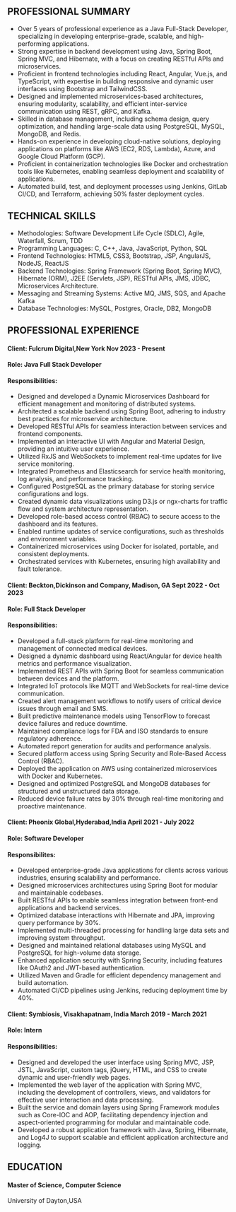 ## PROFESSIONAL SUMMARY

  -	Over 5 years of professional experience as a Java Full-Stack Developer, specializing in developing enterprise-grade, scalable, and high-performing applications.
  -	Strong expertise in backend development using Java, Spring Boot, Spring MVC, and Hibernate, with a focus on creating RESTful APIs and microservices.
  -	Proficient in frontend technologies including React, Angular, Vue.js, and TypeScript, with expertise in building responsive and dynamic user interfaces using Bootstrap and TailwindCSS.
  -	Designed and implemented microservices-based architectures, ensuring modularity, scalability, and efficient inter-service communication using REST, gRPC, and Kafka.
  -	Skilled in database management, including schema design, query optimization, and handling large-scale data using PostgreSQL, MySQL, MongoDB, and Redis.
  -	Hands-on experience in developing cloud-native solutions, deploying applications on platforms like AWS (EC2, RDS, Lambda), Azure, and Google Cloud Platform (GCP).
  -	Proficient in containerization technologies like Docker and orchestration tools like Kubernetes, enabling seamless deployment and scalability of applications.
  -	Automated build, test, and deployment processes using Jenkins, GitLab CI/CD, and Terraform, achieving 50% faster deployment cycles.

## TECHNICAL SKILLS

  - Methodologies:	Software Development Life Cycle (SDLC), Agile, Waterfall, Scrum, TDD
  - Programming Languages:	C, C++, Java, JavaScript, Python, SQL
  - Frontend Technologies:	HTML5, CSS3, Bootstrap, JSP, AngularJS, NodeJS, ReactJS
  - Backend Technologies: Spring Framework (Spring Boot, Spring MVC), Hibernate (ORM), J2EE (Servlets, JSP), RESTful APIs, JMS, JDBC, Microservices Architecture.
  - Messaging and Streaming Systems: Active MQ, JMS, SQS, and Apache Kafka
  - Database Technologies:	MySQL, Postgres, Oracle, DB2, MongoDB

## PROFESSIONAL EXPERIENCE

#### Client: Fulcrum Digital,New York                                                                                                                               Nov 2023 - Present
#### Role: Java Full Stack Developer
#### Responsibilities:
 
  -	Designed and developed a Dynamic Microservices Dashboard for efficient management and monitoring of distributed systems.
  -	Architected a scalable backend using Spring Boot, adhering to industry best practices for microservice architecture.
  -	Developed RESTful APIs for seamless interaction between services and frontend components.
  -	Implemented an interactive UI with Angular and Material Design, providing an intuitive user experience.
  -	Utilized RxJS and WebSockets to implement real-time updates for live service monitoring.
  -	Integrated Prometheus and Elasticsearch for service health monitoring, log analysis, and performance tracking.
  -	Configured PostgreSQL as the primary database for storing service configurations and logs.
  -	Created dynamic data visualizations using D3.js or ngx-charts for traffic flow and system architecture representation.
  -	Developed role-based access control (RBAC) to secure access to the dashboard and its features.
  -	Enabled runtime updates of service configurations, such as thresholds and environment variables.
  -	Containerized microservices using Docker for isolated, portable, and consistent deployments.
  -	Orchestrated services with Kubernetes, ensuring high availability and fault tolerance.
 

#### Client: Beckton,Dickinson and Company, Madison, GA                                                                                                                Sept 2022 - Oct 2023
#### Role: Full Stack Developer
#### Responsibilities:

  -	Developed a full-stack platform for real-time monitoring and management of connected medical devices.
  -	Designed a dynamic dashboard using React/Angular for device health metrics and performance visualization.
  -	Implemented REST APIs with Spring Boot for seamless communication between devices and the platform.
  -	Integrated IoT protocols like MQTT and WebSockets for real-time device communication.
  -	Created alert management workflows to notify users of critical device issues through email and SMS.
  -	Built predictive maintenance models using TensorFlow to forecast device failures and reduce downtime.
  -	Maintained compliance logs for FDA and ISO standards to ensure regulatory adherence.
  -	Automated report generation for audits and performance analysis.
  -	Secured platform access using Spring Security and Role-Based Access Control (RBAC).
  -	Deployed the application on AWS using containerized microservices with Docker and Kubernetes.
  -	Designed and optimized PostgreSQL and MongoDB databases for structured and unstructured data storage.
  -	Reduced device failure rates by 30% through real-time monitoring and proactive maintenance.

#### Client: Pheonix Global,Hyderabad,India                                                                                                                            April 2021 - July 2022
#### Role: Software Developer
#### Responsibilites: 
  
  -	Developed enterprise-grade Java applications for clients across various industries, ensuring scalability and performance.
  -	Designed microservices architectures using Spring Boot for modular and maintainable codebases.
  -	Built RESTful APIs to enable seamless integration between front-end applications and backend services.
  -	Optimized database interactions with Hibernate and JPA, improving query performance by 30%.
  -	Implemented multi-threaded processing for handling large data sets and improving system throughput.
  -	Designed and maintained relational databases using MySQL and PostgreSQL for high-volume data storage.
  -	Enhanced application security with Spring Security, including features like OAuth2 and JWT-based authentication.
  -	Utilized Maven and Gradle for efficient dependency management and build automation.
  -	Automated CI/CD pipelines using Jenkins, reducing deployment time by 40%.

#### Client: Symbiosis, Visakhapatnam, India                                                                                                                          March 2019 - March 2021 
#### Role: Intern
#### Responsibilities:
  
  -	Designed and developed the user interface using Spring MVC, JSP, JSTL, JavaScript, custom tags, jQuery, HTML, and CSS to create dynamic and user-friendly web pages.
  -	Implemented the web layer of the application with Spring MVC, including the development of controllers, views, and validators for effective user interaction and data processing.
  -	Built the service and domain layers using Spring Framework modules such as Core-IOC and AOP, facilitating dependency injection and aspect-oriented programming for modular and maintainable    code.
  -	Developed a robust application framework with Java, Spring, Hibernate, and Log4J to support scalable and efficient application architecture and logging.

## EDUCATION

  #### Master of Science, Computer Science 
  University of Dayton,USA
  




